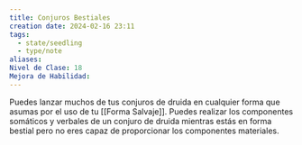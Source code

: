 ```yaml
---
title: Conjuros Bestiales
creation date: 2024-02-16 23:11
tags:
  - state/seedling
  - type/note
aliases: 
Nivel de Clase: 18
Mejora de Habilidad:
---
```

Puedes lanzar muchos de tus conjuros de druida en cualquier forma que asumas por el uso de tu
[[Forma Salvaje]]. Puedes realizar los componentes somáticos y verbales de un conjuro de druida
mientras estás en forma bestial pero no eres capaz de proporcionar los componentes materiales.

